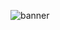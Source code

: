 ![banner](https://user-images.githubusercontent.com/62550592/210238216-21707ec4-d06c-4afd-91cf-9e559d3c8057.png)
